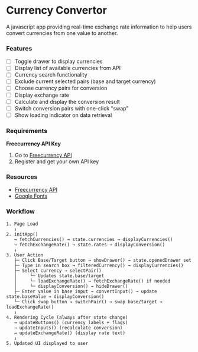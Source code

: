 # Currency Convertor

A javascript app providing real-time exchange rate information to help users convert currencies from one value to another.

### Features

- [ ] Toggle drawer to display currencies
- [ ] Display list of available currencies from API
- [ ] Currency search functionality
- [ ] Exclude current selected pairs (base and target currency)
- [ ] Choose currency pairs for conversion
- [ ] Display exchange rate
- [ ] Calculate and display the conversion result
- [ ] Switch conversion pairs with one-click "swap"
- [ ] Show loading indicator on data retrieval

### Requirements

**Freecurrency API Key**

1. Go to [Freecurrency API](https://freecurrencyapi.com)
2. Register and get your own API key

### Resources
- [Freecurrency API](https://freecurrencyapi.com)
- [Google Fonts](https://fonts.google.com)

### Workflow

```
1. Page Load
   ↓
2. initApp()
   → fetchCurrencies() → state.currencies → displayCurrencies()
   → fetchExchangeRate() → state.rates → displayConversion()
   ↓
3. User Action
   ├─ Click Base/Target button → showDrawer() → state.openedDrawer set
   ├─ Type in search box → filteredCurrency() → displayCurrencies()
   ├─ Select currency → selectPair()
   │     └─ Updates state.base/target
   │     └─ loadExchangeRate() → fetchExchangeRate() if needed
   │     └─ displayConversion() → hideDrawer()
   ├─ Enter value in base input → convertInput() → update state.baseValue → displayConversion()
   └─ Click swap button → switchPair() → swap base/target → loadExchangeRate()
   ↓
4. Rendering Cycle (always after state change)
   → updateButtons() (currency labels + flags)
   → updateInputs() (recalculate conversion)
   → updateExchangeRate() (display rate text)
   ↓
5. Updated UI displayed to user
```
